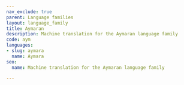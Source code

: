 ```yaml
---
nav_exclude: true
parent: Language families
layout: language_family
title: Aymaran
description: Machine translation for the Aymaran language family
code: aym
languages:
- slug: aymara
  name: Aymara
seo:
  name: Machine translation for the Aymaran language family

---
```



